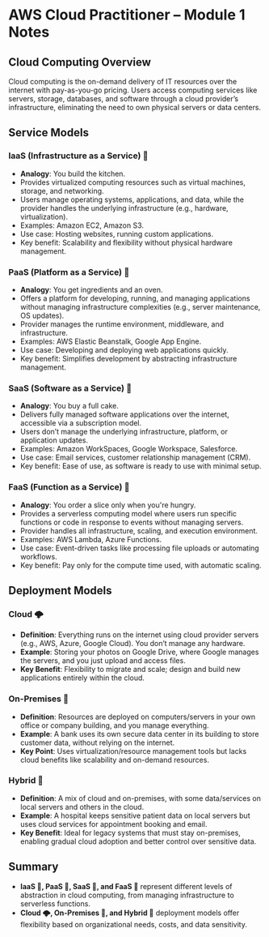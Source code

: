 # AWS Cloud Practitioner – Module 1 Notes

## Cloud Computing Overview
Cloud computing is the on-demand delivery of IT resources over the internet with pay-as-you-go pricing. Users access computing services like servers, storage, databases, and software through a cloud provider’s infrastructure, eliminating the need to own physical servers or data centers.

## Service Models
### IaaS (Infrastructure as a Service) 🔧
- **Analogy**: You build the kitchen.
- Provides virtualized computing resources such as virtual machines, storage, and networking.
- Users manage operating systems, applications, and data, while the provider handles the underlying infrastructure (e.g., hardware, virtualization).
- Examples: Amazon EC2, Amazon S3.
- Use case: Hosting websites, running custom applications.
- Key benefit: Scalability and flexibility without physical hardware management.

### PaaS (Platform as a Service) 🎂
- **Analogy**: You get ingredients and an oven.
- Offers a platform for developing, running, and managing applications without managing infrastructure complexities (e.g., server maintenance, OS updates).
- Provider manages the runtime environment, middleware, and infrastructure.
- Examples: AWS Elastic Beanstalk, Google App Engine.
- Use case: Developing and deploying web applications quickly.
- Key benefit: Simplifies development by abstracting infrastructure management.

### SaaS (Software as a Service) 🍰
- **Analogy**: You buy a full cake.
- Delivers fully managed software applications over the internet, accessible via a subscription model.
- Users don’t manage the underlying infrastructure, platform, or application updates.
- Examples: Amazon WorkSpaces, Google Workspace, Salesforce.
- Use case: Email services, customer relationship management (CRM).
- Key benefit: Ease of use, as software is ready to use with minimal setup.

### FaaS (Function as a Service) 🍥
- **Analogy**: You order a slice only when you're hungry.
- Provides a serverless computing model where users run specific functions or code in response to events without managing servers.
- Provider handles all infrastructure, scaling, and execution environment.
- Examples: AWS Lambda, Azure Functions.
- Use case: Event-driven tasks like processing file uploads or automating workflows.
- Key benefit: Pay only for the compute time used, with automatic scaling.

## Deployment Models
### Cloud 🌩️
- **Definition**: Everything runs on the internet using cloud provider servers (e.g., AWS, Azure, Google Cloud). You don’t manage any hardware.
- **Example**: Storing your photos on Google Drive, where Google manages the servers, and you just upload and access files.
- **Key Benefit**: Flexibility to migrate and scale; design and build new applications entirely within the cloud.

### On-Premises 🏢
- **Definition**: Resources are deployed on computers/servers in your own office or company building, and you manage everything.
- **Example**: A bank uses its own secure data center in its building to store customer data, without relying on the internet.
- **Key Point**: Uses virtualization/resource management tools but lacks cloud benefits like scalability and on-demand resources.

### Hybrid 🔄
- **Definition**: A mix of cloud and on-premises, with some data/services on local servers and others in the cloud.
- **Example**: A hospital keeps sensitive patient data on local servers but uses cloud services for appointment booking and email.
- **Key Benefit**: Ideal for legacy systems that must stay on-premises, enabling gradual cloud adoption and better control over sensitive data.

## Summary
- **IaaS 🔧, PaaS 🎂, SaaS 🍰, and FaaS 🍥** represent different levels of abstraction in cloud computing, from managing infrastructure to serverless functions.
- **Cloud 🌩️, On-Premises 🏢, and Hybrid 🔄** deployment models offer flexibility based on organizational needs, costs, and data sensitivity.